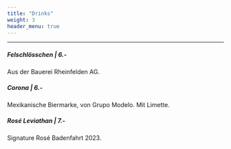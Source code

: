 ```yaml
---
title: "Drinks"
weight: 3
header_menu: true
---
```


---

##### Felschlösschen | 6.-
Aus der Bauerei Rheinfelden AG.


##### Corona | 6.-
Mexikanische Biermarke, von Grupo Modelo. Mit Limette.


##### Rosé Leviathan | 7.-
Signature Rosé Badenfahrt 2023.